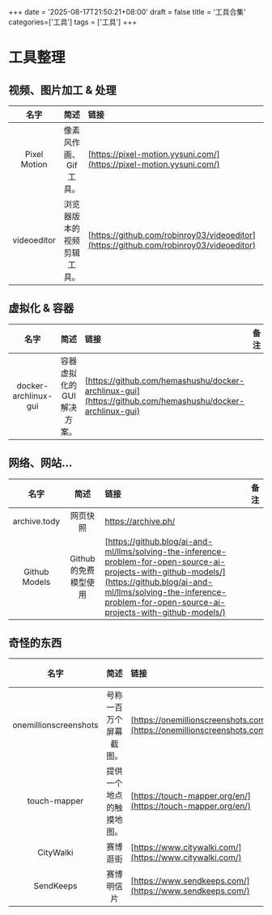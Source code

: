 +++
date = '2025-08-17T21:50:21+08:00'
draft = false
title = '工具合集'
categories=['工具']
tags = ['工具']
+++

# 工具整理

## 视频、图片加工 & 处理

| 名字 | 简述 | 链接 | 备注 |
| :---: | :---: | :--- | :---:|
| Pixel Motion | 像素风作画、Gif 工具。| [https://pixel-motion.yysuni.com/](https://pixel-motion.yysuni.com/) | |
| videoeditor | 浏览器版本的视频剪辑工具。 | [https://github.com/robinroy03/videoeditor](https://github.com/robinroy03/videoeditor) | 官网地址：[https://trykimu.com/](https://trykimu.com/) |


## 虚拟化 & 容器

| 名字 | 简述 | 链接 | 备注 |
| :---: | :---: | :--- | :---:|
| docker-archlinux-gui | 容器虚拟化的 GUI 解决方案。 | [https://github.com/hemashushu/docker-archlinux-gui](https://github.com/hemashushu/docker-archlinux-gui) | |

## 网络、网站...

| 名字 | 简述 | 链接 | 备注 |
| :---: | :---: | :--- | :---:|
| archive.tody | 网页快照 | https://archive.ph/ | |
| Github Models | Github 的免费模型使用 |  [https://github.blog/ai-and-ml/llms/solving-the-inference-problem-for-open-source-ai-projects-with-github-models/](https://github.blog/ai-and-ml/llms/solving-the-inference-problem-for-open-source-ai-projects-with-github-models/)| |

## 奇怪的东西

| 名字 | 简述 | 链接 | 备注 |
| :---: | :---: | :--- | :---:|
| onemillionscreenshots | 号称一百万个屏幕截图。 | [https://onemillionscreenshots.com/](https://onemillionscreenshots.com/) | |
| touch-mapper | 提供一个地点的触摸地图。 | [https://touch-mapper.org/en/](https://touch-mapper.org/en/) | |
| CityWalki | 赛博逛街 | [https://www.citywalki.com/](https://www.citywalki.com/)||
| SendKeeps | 赛博明信片 | [https://www.sendkeeps.com/](https://www.sendkeeps.com/)||